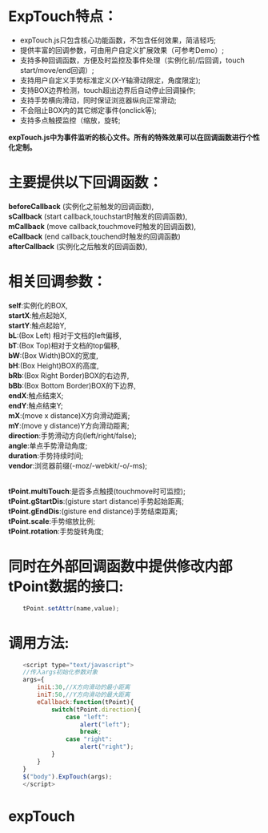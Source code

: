 # ExpTouch特点：<br/>
* expTouch.js只包含核心功能函数，不包含任何效果，简洁轻巧;
* 提供丰富的回调参数，可由用户自定义扩展效果（可参考Demo）;
* 支持多种回调函数，方便及时监控及事件处理（实例化前/后回调，touch start/move/end回调）;
* 支持用户自定义手势标准定义(X-Y轴滑动限定，角度限定);
* 支持BOX边界检测，touch超出边界后自动停止回调操作;
* 支持手势横向滑动，同时保证浏览器纵向正常滑动;
* 不会阻止BOX内的其它绑定事件(onclick等);
* 支持多点触摸监控（缩放，旋转;

<b>expTouch.js中为事件监听的核心文件。所有的特殊效果可以在回调函数进行个性化定制。</b><br/>

# 主要提供以下回调函数：<br/>
<b>beforeCallback</b> (实例化之前触发的回调函数),<br/>
<b>sCallback</b> (start callback,touchstart时触发的回调函数),<br/>
<b>mCallback</b> (move callback,touchmove时触发的回调函数),<br/>
<b>eCallback</b> (end callback,touchend时触发的回调函数)<br/>
<b>afterCallback</b> (实例化之后触发的回调函数),<br/>


# 相关回调参数：
<b>self</b>:实例化的BOX,<br/>
<b>startX</b>:触点起始X,<br/>
<b>startY</b>:触点起始Y,<br/>
<b>bL</b>:(Box Left) 相对于文档的left偏移,<br/>
<b>bT</b>:(Box Top)相对于文档的top偏移,<br/>
<b>bW</b>:(Box Width)BOX的宽度,<br/>
<b>bH</b>:(Box Height)BOX的高度,<br/>
<b>bRb</b>:(Box Right Border)BOX的右边界,<br/>
<b>bBb</b>:(Box Bottom Border)BOX的下边界,<br/>
<b>endX</b>:触点结束X;<br/>
<b>endY</b>:触点结束Y;<br/>
<b>mX</b>:(move x distance)X方向滑动距离;<br/>
<b>mY</b>:(move y distance)Y方向滑动距离;<br/>
<b>direction</b>:手势滑动方向(left/right/false);<br/>
<b>angle</b>:单点手势滑动角度;<br/>
<b>duration</b>:手势持续时间;<br/>
<b>vendor</b>:浏览器前缀(-moz/-webkit/-o/-ms);<br/><br/>

<b>tPoint.multiTouch</b>:是否多点触摸(touchmove时可监控);<br/>
<b>tPoint.gStartDis</b>:(gisture start distance)手势起始距离;<br/>
<b>tPoint.gEndDis</b>:(gisture end distance)手势结束距离;<br/>
<b>tPoint.scale</b>:手势缩放比例;<br/>
<b>tPoint.rotation</b>:手势旋转角度;<br/>

# 同时在外部回调函数中提供修改内部tPoint数据的接口:<br/>
```js
    tPoint.setAttr(name,value);
```

# 调用方法:<br/>
```js
    <script type="text/javascript">
    //传入args初始化参数对象
    args={
        iniL:30,//X方向滑动的最小距离
        iniT:50,//Y方向滑动的最大距离
        eCallback:function(tPoint){
            switch(tPoint.direction){
                case "left":
                    alert("left");
                    break;
                case "right":
                    alert("right");
            }
        }
    }
    $("body").ExpTouch(args); 
    </script>
```


# expTouch
